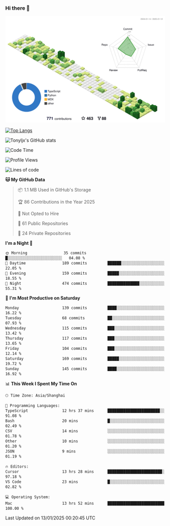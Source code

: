 ### Hi there 👋

![](./profile-3d-contrib/profile-green-animate.svg)

 

[![Top Langs](https://github-readme-stats.vercel.app/api/top-langs/?username=tonyljx)](https://github.com/anuraghazra/github-readme-stats)

![Tonyljx's GitHub stats](https://github-readme-stats.vercel.app/api?username=tonyljx&theme=default&show_icons=true)

 

<!--START_SECTION:waka-->
![Code Time](http://img.shields.io/badge/Code%20Time-1%2C121%20hrs%2027%20mins-blue)

![Profile Views](http://img.shields.io/badge/Profile%20Views-0-blue)

![Lines of code](https://img.shields.io/badge/From%20Hello%20World%20I%27ve%20Written-755.5%20thousand%20lines%20of%20code-blue)

**🐱 My GitHub Data** 

> 📦 1.1 MB Used in GitHub's Storage 
 > 
> 🏆 86 Contributions in the Year 2025
 > 
> 🚫 Not Opted to Hire
 > 
> 📜 61 Public Repositories 
 > 
> 🔑 24 Private Repositories 
 > 
**I'm a Night 🦉** 

```text
🌞 Morning                35 commits          █░░░░░░░░░░░░░░░░░░░░░░░░   04.08 % 
🌆 Daytime                189 commits         ██████░░░░░░░░░░░░░░░░░░░   22.05 % 
🌃 Evening                159 commits         █████░░░░░░░░░░░░░░░░░░░░   18.55 % 
🌙 Night                  474 commits         ██████████████░░░░░░░░░░░   55.31 % 
```
📅 **I'm Most Productive on Saturday** 

```text
Monday                   139 commits         ████░░░░░░░░░░░░░░░░░░░░░   16.22 % 
Tuesday                  68 commits          ██░░░░░░░░░░░░░░░░░░░░░░░   07.93 % 
Wednesday                115 commits         ███░░░░░░░░░░░░░░░░░░░░░░   13.42 % 
Thursday                 117 commits         ███░░░░░░░░░░░░░░░░░░░░░░   13.65 % 
Friday                   104 commits         ███░░░░░░░░░░░░░░░░░░░░░░   12.14 % 
Saturday                 169 commits         █████░░░░░░░░░░░░░░░░░░░░   19.72 % 
Sunday                   145 commits         ████░░░░░░░░░░░░░░░░░░░░░   16.92 % 
```


📊 **This Week I Spent My Time On** 

```text
🕑︎ Time Zone: Asia/Shanghai

💬 Programming Languages: 
TypeScript               12 hrs 37 mins      ███████████████████████░░   91.08 % 
Bash                     20 mins             █░░░░░░░░░░░░░░░░░░░░░░░░   02.49 % 
CSV                      14 mins             ░░░░░░░░░░░░░░░░░░░░░░░░░   01.78 % 
Other                    10 mins             ░░░░░░░░░░░░░░░░░░░░░░░░░   01.20 % 
JSON                     9 mins              ░░░░░░░░░░░░░░░░░░░░░░░░░   01.19 % 

🔥 Editors: 
Cursor                   13 hrs 28 mins      ████████████████████████░   97.18 % 
VS Code                  23 mins             █░░░░░░░░░░░░░░░░░░░░░░░░   02.82 % 

💻 Operating System: 
Mac                      13 hrs 52 mins      █████████████████████████   100.00 % 
```


 Last Updated on 13/01/2025 00:20:45 UTC
<!--END_SECTION:waka-->
